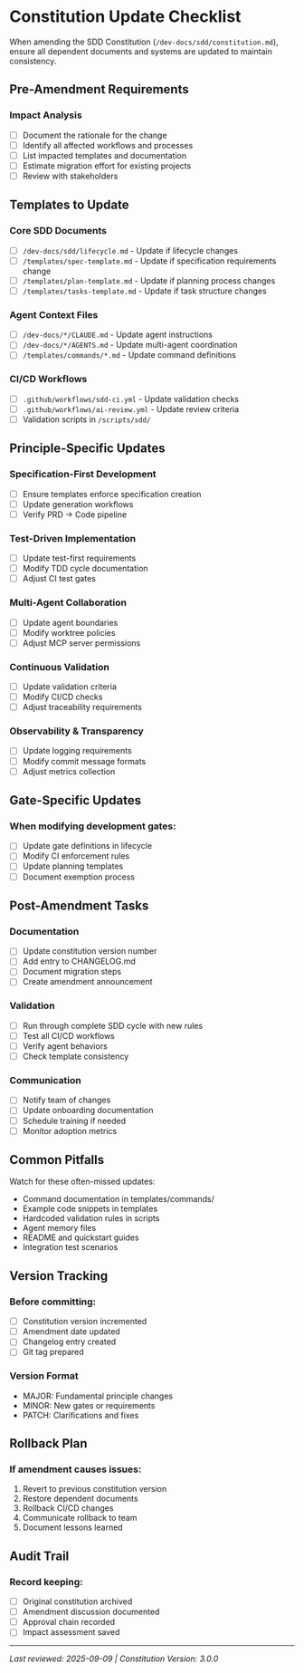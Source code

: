 # Constitution Update Checklist

When amending the SDD Constitution (`/dev-docs/sdd/constitution.md`), ensure all dependent documents and systems are updated to maintain consistency.

## Pre-Amendment Requirements

### Impact Analysis
- [ ] Document the rationale for the change
- [ ] Identify all affected workflows and processes
- [ ] List impacted templates and documentation
- [ ] Estimate migration effort for existing projects
- [ ] Review with stakeholders

## Templates to Update

### Core SDD Documents
- [ ] `/dev-docs/sdd/lifecycle.md` - Update if lifecycle changes
- [ ] `/templates/spec-template.md` - Update if specification requirements change
- [ ] `/templates/plan-template.md` - Update if planning process changes
- [ ] `/templates/tasks-template.md` - Update if task structure changes

### Agent Context Files
- [ ] `/dev-docs/*/CLAUDE.md` - Update agent instructions
- [ ] `/dev-docs/*/AGENTS.md` - Update multi-agent coordination
- [ ] `/templates/commands/*.md` - Update command definitions

### CI/CD Workflows
- [ ] `.github/workflows/sdd-ci.yml` - Update validation checks
- [ ] `.github/workflows/ai-review.yml` - Update review criteria
- [ ] Validation scripts in `/scripts/sdd/`

## Principle-Specific Updates

### Specification-First Development
- [ ] Ensure templates enforce specification creation
- [ ] Update generation workflows
- [ ] Verify PRD → Code pipeline

### Test-Driven Implementation
- [ ] Update test-first requirements
- [ ] Modify TDD cycle documentation
- [ ] Adjust CI test gates

### Multi-Agent Collaboration
- [ ] Update agent boundaries
- [ ] Modify worktree policies
- [ ] Adjust MCP server permissions

### Continuous Validation
- [ ] Update validation criteria
- [ ] Modify CI/CD checks
- [ ] Adjust traceability requirements

### Observability & Transparency
- [ ] Update logging requirements
- [ ] Modify commit message formats
- [ ] Adjust metrics collection

## Gate-Specific Updates

### When modifying development gates:
- [ ] Update gate definitions in lifecycle
- [ ] Modify CI enforcement rules
- [ ] Update planning templates
- [ ] Document exemption process

## Post-Amendment Tasks

### Documentation
- [ ] Update constitution version number
- [ ] Add entry to CHANGELOG.md
- [ ] Document migration steps
- [ ] Create amendment announcement

### Validation
- [ ] Run through complete SDD cycle with new rules
- [ ] Test all CI/CD workflows
- [ ] Verify agent behaviors
- [ ] Check template consistency

### Communication
- [ ] Notify team of changes
- [ ] Update onboarding documentation
- [ ] Schedule training if needed
- [ ] Monitor adoption metrics

## Common Pitfalls

Watch for these often-missed updates:
- Command documentation in templates/commands/
- Example code snippets in templates
- Hardcoded validation rules in scripts
- Agent memory files
- README and quickstart guides
- Integration test scenarios

## Version Tracking

### Before committing:
- [ ] Constitution version incremented
- [ ] Amendment date updated
- [ ] Changelog entry created
- [ ] Git tag prepared

### Version Format
- MAJOR: Fundamental principle changes
- MINOR: New gates or requirements
- PATCH: Clarifications and fixes

## Rollback Plan

### If amendment causes issues:
1. Revert to previous constitution version
2. Restore dependent documents
3. Rollback CI/CD changes
4. Communicate rollback to team
5. Document lessons learned

## Audit Trail

### Record keeping:
- [ ] Original constitution archived
- [ ] Amendment discussion documented
- [ ] Approval chain recorded
- [ ] Impact assessment saved

---

*Last reviewed: 2025-09-09 | Constitution Version: 3.0.0*